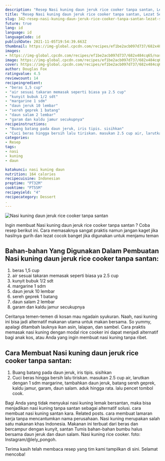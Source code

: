 ```yaml
---
description: "Resep Nasi kuning daun jeruk rice cooker tanpa santan, Lezat Sekali"
title: "Resep Nasi kuning daun jeruk rice cooker tanpa santan, Lezat Sekali"
slug: 342-resep-nasi-kuning-daun-jeruk-rice-cooker-tanpa-santan-lezat-sekali
future: true
lang: id
language: id
languageCode: id
publishDate: 2021-11-05T19:54:39.663Z 
thumbnail: https://img-global.cpcdn.com/recipes/ef1be2acb097d737/682x484cq65/nasi-kuning-daun-jeruk-rice-cooker-tanpa-santan-foto-resep-utama.png
images:
- https://img-global.cpcdn.com/recipes/ef1be2acb097d737/682x484cq65/nasi-kuning-daun-jeruk-rice-cooker-tanpa-santan-foto-resep-utama.png
image: https://img-global.cpcdn.com/recipes/ef1be2acb097d737/682x484cq65/nasi-kuning-daun-jeruk-rice-cooker-tanpa-santan-foto-resep-utama.png
cover: https://img-global.cpcdn.com/recipes/ef1be2acb097d737/682x484cq65/nasi-kuning-daun-jeruk-rice-cooker-tanpa-santan-foto-resep-utama.png
author: Douglas Fox
ratingvalue: 4.5
reviewcount: 14
recipeingredient:
- "beras 1,5 cup"
- "air sesuai takaran memasak seperti biasa ya 2.5 cup"
- "kunyit bubuk 1/2 sdt"
- "margarine 1 sdm"
- "daun jeruk 10 lembar"
- "sereh geprek 1 batang"
- "daun salam 2 lembar"
- "garam dan kaldu jamur secukupnya"
recipeinstructions:
- "Buang batang pada daun jeruk, iris tipis. sisihkan"
- "Cuci beras hingga bersih lalu tiriskan. masukan 2.5 cup air, larutkan dengan 1 sdm margarine, tambahkan daun jeruk, batang sereh geprek, kaldu jamur, garam, daun salam. aduk hingga rata. lalu pencet tombol cook."
categories:
- Resep
tags:
- nasi
- kuning
- daun

katakunci: nasi kuning daun 
nutrition: 164 calories
recipecuisine: Indonesian
preptime: "PT32M"
cooktime: "PT55M"
recipeyield: "4"
recipecategory: Dessert
. 
---
```



![Nasi kuning daun jeruk rice cooker tanpa santan](https://img-global.cpcdn.com/recipes/ef1be2acb097d737/682x484cq65/nasi-kuning-daun-jeruk-rice-cooker-tanpa-santan-foto-resep-utama.png)

Ingin membuat Nasi kuning daun jeruk rice cooker tanpa santan ? Coba resep berikut ini. Cara memasaknya sangat praktis namun jangan kaget jika hasilnya gurih dan lezat cocok banget jika digunakan untuk menjamu teman

<!--inarticleads1-->

## Bahan-bahan Yang Digunakan Dalam Pembuatan Nasi kuning daun jeruk rice cooker tanpa santan:

1. beras 1,5 cup
1. air sesuai takaran memasak seperti biasa ya 2.5 cup
1. kunyit bubuk 1/2 sdt
1. margarine 1 sdm
1. daun jeruk 10 lembar
1. sereh geprek 1 batang
1. daun salam 2 lembar
1. garam dan kaldu jamur secukupnya

Ceritanya temen-temen di kosan mau ngadain syukuran. Naah, nasi kuning ini bisa jadi alternatif makanan utama untuk makan bersama. So yummy, apalagi ditambah lauknya ikan asin, lalapan, dan sambel. Cara praktis memasak nasi kuning dengan modal rice cooker ini dapat menjadi alternatif bagi anak kos, atau Anda yang ingin membuat nasi kuning tanpa ribet. 

<!--inarticleads2-->

## Cara Membuat Nasi kuning daun jeruk rice cooker tanpa santan:

1. Buang batang pada daun jeruk, iris tipis. sisihkan
1. Cuci beras hingga bersih lalu tiriskan. masukan 2.5 cup air, larutkan dengan 1 sdm margarine, tambahkan daun jeruk, batang sereh geprek, kaldu jamur, garam, daun salam. aduk hingga rata. lalu pencet tombol cook.


Bagi Anda yang tidak menyukai nasi kuning lemak bersantan, maka bisa menjadikan nasi kuning tanpa santan sebagai alternatif solusi. cara membuat nasi kuning santan kara. Related posts. cara membuat lamaran kerja tanpa mencantumkan nama perusahaan. Nasi kuning merupakan salah satu makanan khas Indonesia. Makanan ini terbuat dari beras dan bercampur dengan kunyit, santan Tumis bahan-bahan bumbu halus bersama daun jeruk dan daun salam. Nasi kuning rice cooker. foto: Instagram/@lely_pongoh. 

Terima kasih telah membaca resep yang tim kami tampilkan di sini. Selamat mencoba!
